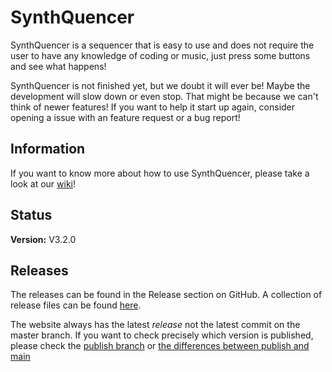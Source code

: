 # SynthQuencer
SynthQuencer is a sequencer that is easy to use and does not require the user to have any knowledge of coding or music, just press some buttons and see what happens!

SynthQuencer is not finished yet, but we doubt it will ever be! Maybe the development will slow down or even stop. That might be because we can't think of newer features! If you want to help it start up again, consider opening a issue with an feature request or a bug report!

## Information
If you want to know more about how to use SynthQuencer, please take a look at our [wiki](https://synthquencer.thijsboom.com/wiki)!

## Status
**Version:** V3.2.0

## Releases
The releases can be found in the Release section on GitHub. A collection of release files can be found [here](https://github.com/twboom/Code/tree/main/SynthQuencer/releases).

The website always has the latest *release* not the latest commit on the master branch. If you want to check precisely which version is published, please check the [publish branch](https://github.com/twboom/SynthQuencer/tree/publish) or [the differences between publish and main](https://github.com/twboom/SynthQuencer/compare/publish...main)

